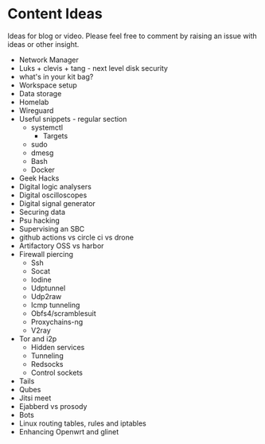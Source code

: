 # Content Ideas

Ideas for blog or video. Please feel free to comment by raising an issue with ideas or other insight.


* Network Manager
* Luks + clevis + tang - next level disk security
* what's in your kit bag?
* Workspace setup
* Data storage
* Homelab
* Wireguard
* Useful snippets - regular section
  * systemctl
    * Targets
  * sudo
  * dmesg
  * Bash
  * Docker
* Geek Hacks
* Digital logic analysers
* Digital oscilloscopes
* Digital signal generator
* Securing data
* Psu hacking
* Supervising an SBC
* github actions vs circle ci vs drone
* Artifactory OSS vs harbor
* Firewall piercing
  * Ssh
  * Socat
  * Iodine
  * Udptunnel
  * Udp2raw
  * Icmp tunneling
  * Obfs4/scramblesuit
  * Proxychains-ng
  * V2ray
* Tor and i2p
  * Hidden services
  * Tunneling
  * Redsocks
  * Control sockets
* Tails
* Qubes
* Jitsi meet
* Ejabberd vs prosody
* Bots
* Linux routing tables, rules and iptables
* Enhancing Openwrt and glinet




 

